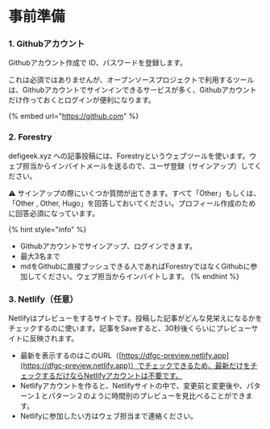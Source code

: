 # 事前準備

### 1. Githubアカウント

Githubアカウント作成で ID、パスワードを登録します。

これは必須ではありませんが、オープンソースプロジェクトで利用するツールは、Githubアカウントでサインインできるサービスが多く、Githubアカウントだけ作っておくとログインが便利になります。

{% embed url="https://github.com" %}

### 2. Forestry

defigeek.xyz への記事投稿には、Forestryというウェブツールを使います。ウェブ担当からインバイトメールを送るので、ユーザ登録（サインアップ）してください。

:warning: サインアップの際にいくつか質問が出てきます。すべて「Other」もしくは、「Other , Other, Hugo」を回答しておいてください。プロフィール作成のために回答必須になっています。

{% hint style="info" %}
* Githubアカウントでサインアップ、ログインできます。
* 最大3名まで
* mdをGithubに直接プッシュできる人であればForestryではなくGithubに参加してください。ウェブ担当からインバイトします。
{% endhint %}

### 3. Netlify（任意）

Netlifyはプレビューをするサイトです。投稿した記事がどんな見栄えになるかをチェックするのに使います。記事をSaveすると、30秒後くらいにプレビューサイトに反映されます。

* 最新を表示するのはこのURL（[https://dfgc-preview.netlify.app](https://dfgc-preview.netlify.app)）でチェックできるため、最新だけをチェックするだけならNetlifyアカウントは不要です。
* Netlifyアカウントを作ると、Netlifyサイトの中で、変更前と変更後や、パターン１とパターン２のように時間別のプレビューを見比べることができます。
* Netlifyに参加したい方はウェブ担当まで連絡ください。
